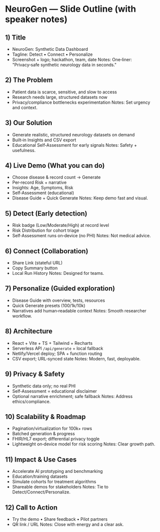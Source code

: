 # NeuroGen — Slide Outline (with speaker notes)

## 1) Title
- NeuroGen: Synthetic Data Dashboard
- Tagline: Detect • Connect • Personalize
- Screenshot + logo; hackathon, team, date
Notes: One‑liner: "Privacy‑safe synthetic neurology data in seconds."

## 2) The Problem
- Patient data is scarce, sensitive, and slow to access
- Research needs large, structured datasets now
- Privacy/compliance bottlenecks experimentation
Notes: Set urgency and context.

## 3) Our Solution
- Generate realistic, structured neurology datasets on demand
- Built‑in Insights and CSV export
- Educational Self‑Assessment for early signals
Notes: Safety + usefulness.

## 4) Live Demo (What you can do)
- Choose disease & record count → Generate
- Per‑record Risk + narrative
- Insights: Age, Symptoms, Risk
- Self‑Assessment (educational)
- Disease Guide + Quick Generate
Notes: Keep demo fast and visual.

## 5) Detect (Early detection)
- Risk badge (Low/Moderate/High) at record level
- Risk Distribution for cohort triage
- Self‑Assessment runs on‑device (no PHI)
Notes: Not medical advice.

## 6) Connect (Collaboration)
- Share Link (stateful URL)
- Copy Summary button
- Local Run History
Notes: Designed for teams.

## 7) Personalize (Guided exploration)
- Disease Guide with overview, tests, resources
- Quick Generate presets (100/1k/10k)
- Narratives add human‑readable context
Notes: Smooth researcher workflow.

## 8) Architecture
- React + Vite + TS + Tailwind + Recharts
- Serverless API `/api/generate` + local fallback
- Netlify/Vercel deploy; SPA + function routing
- CSV export; URL‑synced state
Notes: Modern, fast, deployable.

## 9) Privacy & Safety
- Synthetic data only; no real PHI
- Self‑Assessment = educational disclaimer
- Optional narrative enrichment; safe fallback
Notes: Address ethics/compliance.

## 10) Scalability & Roadmap
- Pagination/virtualization for 100k+ rows
- Batched generation & progress
- FHIR/HL7 export; differential privacy toggle
- Lightweight on‑device model for risk scoring
Notes: Clear growth path.

## 11) Impact & Use Cases
- Accelerate AI prototyping and benchmarking
- Education/training datasets
- Simulate cohorts for treatment algorithms
- Shareable demos for stakeholders
Notes: Tie to Detect/Connect/Personalize.

## 12) Call to Action
- Try the demo • Share feedback • Pilot partners
- QR link / URL
Notes: Close with energy and a clear ask.


